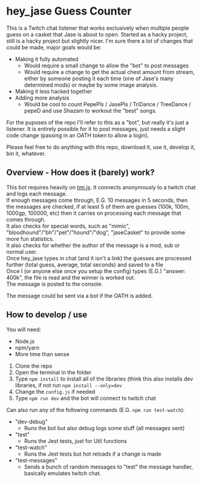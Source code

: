 # hey_jase Guess Counter

This is a Twitch chat listener that works exclusively when multiple people guess on a casket that Jase is about to open. Started as a hacky project, still is a hacky project but slightly nicer.
I'm sure there a lot of changes that could be made, major goals would be:
- Making it fully automated
  - Would require a small change to allow the "bot" to post messages
  - Would require a change to get the actual chest amount from stream, either by someone posting it each time (one of Jase's many determined mods) or maybe by some image analysis.
- Making it less hacked together
- Adding more analysis
  - Would be cool to count PepePls / JasePls / TriDance / TreeDance / pepeD and use Shazam to workout the "best" songs.

For the puposes of the repo I'll refer to this as a "bot", but really it's just a listener. It is entirely possible for it to post messages, just needs a slight code change (passing in an OATH token to allow a login).

Please feel free to do anything with this repo, download it, use it, develop it, bin it, whatever.

## Overview - How does it (barely) work?
This bot requires heavily on [tmi.js](https://github.com/tmijs). It connects anonymously to a twitch chat and logs each message.  
If enough messages come through, E.G. 10 messages in 5 seconds, then the messages are checked, if at least 5 of them are guesses (100k, 100m, 1000gp, 100000, etc) then it carries on processing each message that comes through.  
It also checks for special words, such as "mimic", "bloodhound"/"bh"/"pet"/"hound"/"dog", "jaseCasket" to provide some more fun statistics.  
It also checks for whether the author of the message is a mod, sub or normal user.  
Once hey_jase types in chat (and it isn't a link) the guesses are processed further (total guess, average, total seconds) and saved to a file  
Once I (or anyone else once you setup the config) types (E.G.) "answer: 400k", the file is read and the winner is worked out.  
The message is posted to the console.  

The message could be sent via a bot if the OATH is added. 

## How to develop / use
You will need:  
- Node.js
- npm/yarn  
- More time than sense 

1. Clone the repo  
2. Open the terminal in the folder  
3. Type `npm install` to install all of the libraries (think this also installs dev libraries, if not run `npm install --only=dev`
4. Change the `config.js` if needed
5. Type `npm run dev` and the bot will connect to twitch chat  

Can also run any of the following commands (E.G. `npm run test-watch`):  
- "dev-debug"
  - Runs the bot but also debug logs some stuff (all messages sent)
- "test"
  - Runs the Jest tests, just for Util functions
- "test-watch"
  - Runs the Jest tests but hot reloads if a change is made
- "test-messages"
  - Sends a bunch of random messages to "test" the message handler, basically emulates twitch chat.
